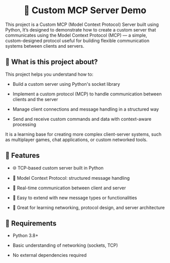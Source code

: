 <h1 align="center">🧠 Custom MCP Server Demo</h1>

This project is a Custom MCP (Model Context Protocol) Server built using Python, It’s designed to demonstrate how to create a custom server that communicates using the Model Context Protocol (MCP) — a simple, custom-designed protocol useful for building flexible communication systems between clients and servers.


## 📌 What is this project about?
This project helps you understand how to:

 - Build a custom server using Python's socket library

 - Implement a custom protocol (MCP) to handle communication between clients and the server

 - Manage client connections and message handling in a structured way

 - Send and receive custom commands and data with context-aware processing

It is a learning base for creating more complex client-server systems, such as multiplayer games, chat applications, or custom networked tools.

## 🚀 Features

 - 🌐 TCP-based custom server built in Python

 - 🔄 Model Context Protocol: structured message handling

 - 📡 Real-time communication between client and server

 - 🧩 Easy to extend with new message types or functionalities

 - 🧪 Great for learning networking, protocol design, and server architecture


## 🔧 Requirements

 - Python 3.8+

 - Basic understanding of networking (sockets, TCP)

 - No external dependencies required

